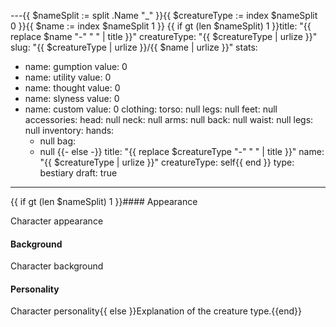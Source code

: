 ---{{ $nameSplit := split .Name "_" }}{{ $creatureType := index $nameSplit 0 }}{{ $name := index $nameSplit 1 }}
{{ if gt (len $nameSplit) 1 }}title: "{{ replace $name "-" " " | title }}"
creatureType: "{{ $creatureType | urlize }}"
slug: "{{ $creatureType | urlize }}/{{ $name | urlize }}"
stats:
- name: gumption
  value: 0
- name: utility
  value: 0
- name: thought
  value: 0
- name: slyness
  value: 0
- name: custom
  value: 0
clothing:
  torso: null
  legs: null
  feet: null
accessories:
  head: null
  neck: null
  arms: null
  back: null
  waist: null
  legs: null
inventory:
  hands:
  - null
  bag:
  - null
{{- else -}}
title: "{{ replace $creatureType "-" " " | title }}"
name: "{{ $creatureType | urlize }}"
creatureType: self{{ end }}
type: bestiary
draft: true
---
{{ if gt (len $nameSplit) 1 }}#### Appearance

Character appearance

#### Background

Character background

#### Personality

Character personality{{ else }}Explanation of the creature type.{{end}}
